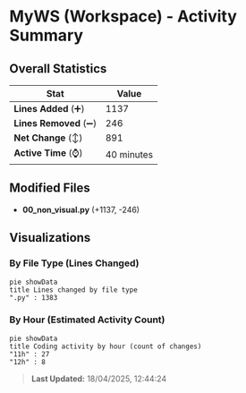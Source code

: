 # MyWS (Workspace) - Activity Summary 

## Overall Statistics

| Stat                   | Value                                                             |
| ---------------------- | ----------------------------------------------------------------- |
| **Lines Added** (➕)   | 1137                                          |
| **Lines Removed** (➖) | 246                                        |
| **Net Change** (↕)    | 891                |
| **Active Time** (⌚)   | 40 minutes |


## Modified Files
- **00_non_visual.py** (+1137, -246)

## Visualizations

### By File Type (Lines Changed)

```mermaid
pie showData
title Lines changed by file type
".py" : 1383
```

### By Hour (Estimated Activity Count)

```mermaid
pie showData
title Coding activity by hour (count of changes)
"11h" : 27
"12h" : 8
```


> **Last Updated:** 18/04/2025, 12:44:24
